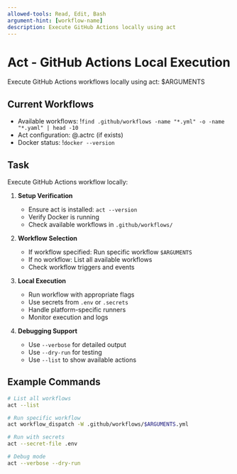 ```yaml
---
allowed-tools: Read, Edit, Bash
argument-hint: [workflow-name]
description: Execute GitHub Actions locally using act
---
```


# Act - GitHub Actions Local Execution

Execute GitHub Actions workflows locally using act: $ARGUMENTS

## Current Workflows

- Available workflows: !`find .github/workflows -name "*.yml" -o -name "*.yaml" | head -10`
- Act configuration: @.actrc (if exists)
- Docker status: !`docker --version`

## Task

Execute GitHub Actions workflow locally:

1. **Setup Verification**
   - Ensure act is installed: `act --version`
   - Verify Docker is running
   - Check available workflows in `.github/workflows/`

2. **Workflow Selection**
   - If workflow specified: Run specific workflow `$ARGUMENTS`
   - If no workflow: List all available workflows
   - Check workflow triggers and events

3. **Local Execution**
   - Run workflow with appropriate flags
   - Use secrets from `.env` or `.secrets`
   - Handle platform-specific runners
   - Monitor execution and logs

4. **Debugging Support**
   - Use `--verbose` for detailed output
   - Use `--dry-run` for testing
   - Use `--list` to show available actions

## Example Commands

```bash
# List all workflows
act --list

# Run specific workflow
act workflow_dispatch -W .github/workflows/$ARGUMENTS.yml

# Run with secrets
act --secret-file .env

# Debug mode
act --verbose --dry-run
```

